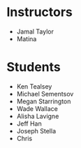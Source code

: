 # Instructors

- Jamal Taylor
- Matina

# Students

- Ken Tealsey
- Michael Sementsov
- Megan Starrington
- Wade Wallace
- Alisha Lavigne
- Jeff Han
- Joseph Stella
- Chris